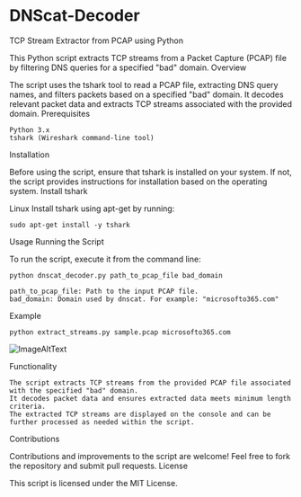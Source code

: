 # DNScat-Decoder
TCP Stream Extractor from PCAP using Python

This Python script extracts TCP streams from a Packet Capture (PCAP) file by filtering DNS queries for a specified "bad" domain.
Overview

The script uses the tshark tool to read a PCAP file, extracting DNS query names, and filters packets based on a specified "bad" domain. It decodes relevant packet data and extracts TCP streams associated with the provided domain.
Prerequisites

    Python 3.x
    tshark (Wireshark command-line tool)

Installation

Before using the script, ensure that tshark is installed on your system. If not, the script provides instructions for installation based on the operating system.
Install tshark

Linux Install tshark using apt-get by running:

`sudo apt-get install -y tshark`

Usage
Running the Script

To run the script, execute it from the command line:

    python dnscat_decoder.py path_to_pcap_file bad_domain

    path_to_pcap_file: Path to the input PCAP file.
    bad_domain: Domain used by dnscat. For example: "microsofto365.com"

Example

`python extract_streams.py sample.pcap microsofto365.com`

![ImageAltText]("https://github.com/josemlwdf/DNScat-Decoder/blob/main/img/dns_decoder.png")

Functionality

    The script extracts TCP streams from the provided PCAP file associated with the specified "bad" domain.
    It decodes packet data and ensures extracted data meets minimum length criteria.
    The extracted TCP streams are displayed on the console and can be further processed as needed within the script.

Contributions

Contributions and improvements to the script are welcome! Feel free to fork the repository and submit pull requests.
License

This script is licensed under the MIT License.
